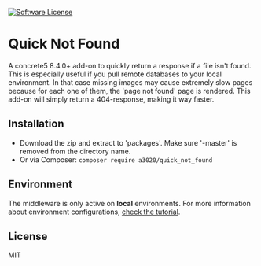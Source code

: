 [![Software License][ico-license]](LICENSE.txt)

# Quick Not Found
A concrete5 8.4.0+ add-on to quickly return a response if a file isn't found.
This is especially useful if you pull remote databases to your local environment. In that case missing images may cause extremely slow pages because for each one of them, the 'page not found' page is rendered. This add-on will simply return a 404-response, making it way faster.

## Installation
- Download the zip and extract to 'packages'. Make sure '-master' is removed from the directory name.
- Or via Composer: `composer require a3020/quick_not_found`

## Environment
The middleware is only active on **local** environments. For more information about environment configurations, [check the tutorial](https://documentation.concrete5.org/tutorials/loading-configuration-based-host-and-environment).

## License
MIT

[ico-license]: https://img.shields.io/badge/license-MIT-brightgreen.svg?style=flat-square
